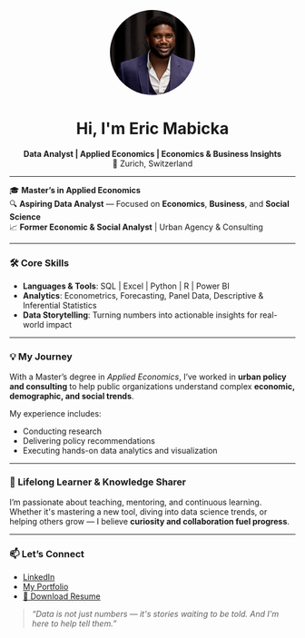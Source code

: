 <p align="center">
  <img src="Profile.jpg" alt="Eric Mabicka" width="150" style="border-radius:50%;" />
</p>

<h1 align="center"> Hi, I'm Eric Mabicka</h1>

<p align="center">
  <b>Data Analyst | Applied Economics | Economics & Business Insights</b><br/>
  📍 Zurich, Switzerland
</p>

---

🎓 **Master’s in Applied Economics**  
🔍 **Aspiring Data Analyst** — Focused on **Economics**, **Business**, and **Social Science**  
📈 **Former Economic & Social Analyst** | Urban Agency & Consulting

---

### 🛠️ Core Skills

- **Languages & Tools**: SQL | Excel | Python | R | Power BI  
- **Analytics**: Econometrics, Forecasting, Panel Data, Descriptive & Inferential Statistics  
- **Data Storytelling**: Turning numbers into actionable insights for real-world impact  

---

### 💡 My Journey

With a Master’s degree in *Applied Economics*, I’ve worked in **urban policy and consulting** to help public organizations understand complex **economic, demographic, and social trends**.

My experience includes:
- Conducting research  
- Delivering policy recommendations  
- Executing hands-on data analytics and visualization

---

### 🌱 Lifelong Learner & Knowledge Sharer

I’m passionate about teaching, mentoring, and continuous learning.  
Whether it's mastering a new tool, diving into data science trends, or helping others grow — I believe **curiosity and collaboration fuel progress**.

---

### 📫 Let’s Connect

- [LinkedIn](https://www.linkedin.com/in/ericmabicka/)
- [My Portfolio](https://ericmabicka.github.io)
- [📄 Download Resume](EricMabicka_Resume.pdf)

> _“Data is not just numbers — it's stories waiting to be told. And I'm here to help tell them.”_
